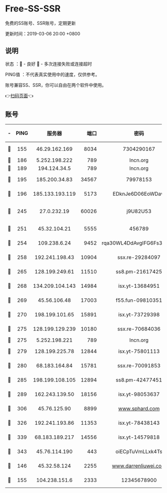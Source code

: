 # Free-SS-SSR

免费的SS账号、SSR账号，定期更新

更新时间：2019-03-06 20:00 +0800

## 说明

状态     ：🙂 - 良好 🙁 - 多次连接失败或连接超时

PING值   ：不代表真实使用中的速度，仅供参考。

账号兼容SS、SSR，你可以自由在两个软件中使用。

👉[扫码页面](https://liesauer.github.io/Free-SS-SSR/)👈

## 账号

|-|PING|服务器|端口|密码|加密方式|区域|
|:----:|:----:|:-----:|-----:|:----:|:----:|:----:|
|🙂|155|46.29.162.169|8034|7304290167|aes-256-cfb|RU|
|🙂|186|5.252.198.222|789|lncn.org|rc4|JP|
|🙂|189|194.124.34.5|789|lncn.org|rc4|JP|
|🙂|195|185.200.34.83|34567|79978153|aes-256-cfb|US|
|🙂|196|185.133.193.119|5173|EDknJe6D06EoWDaw|aes-256-cfb|US|
|🙂|245|27.0.232.19|60026|j9U82U53|xchacha20-ietf-poly1305|HK|
|🙂|251|45.32.104.21|5555|456789|aes-256-cfb|SG|
|🙂|254|109.238.6.24|9452|rqa30WL4DdAvgIFG6Fs3znzTa|aes-256-cfb|FR|
|🙂|258|192.241.198.43|10904|ssx.re-29284097|aes-256-cfb|US|
|🙂|265|128.199.249.61|11510|ss8.pm-21617425|aes-256-cfb|SG|
|🙂|268|134.209.104.143|14984|isx.yt-13684951|aes-256-cfb|SG|
|🙂|269|45.56.106.48|17003|f55.fun-09810351|aes-256-cfb|US|
|🙂|270|198.199.101.65|15891|isx.yt-73729398|aes-256-cfb|US|
|🙂|275|128.199.129.239|10180|ssx.re-70684036|aes-256-cfb|SG|
|🙂|275|5.252.198.221|789|lncn.org|rc4|JP|
|🙂|279|128.199.225.78|12844|isx.yt-75801113|aes-256-cfb|SG|
|🙂|280|68.183.164.84|15781|ssx.re-70091853|aes-256-cfb|US|
|🙂|285|198.199.108.105|12894|ss8.pm-42477451|aes-256-cfb|US|
|🙂|289|162.243.139.50|18156|isx.yt-98053637|aes-256-cfb|US|
|🙂|306|45.76.125.90|8899|www.sphard.com|aes-256-cfb|AU|
|🙂|326|192.241.193.86|11353|isx.yt-78438143|aes-256-cfb|US|
|🙂|339|68.183.189.217|14556|isx.yt-14579818|aes-256-cfb|SG|
|🙂|343|45.76.114.190|443|oiECpTuVmLLxk4Ts|aes-256-cfb|AU|
|🙂|146|45.32.58.124|2255|www.darrenliuwei.com|aes-256-cfb|JP|
|🙂|155|104.238.151.6|2333|12345678900|aes-256-cfb|JP|
